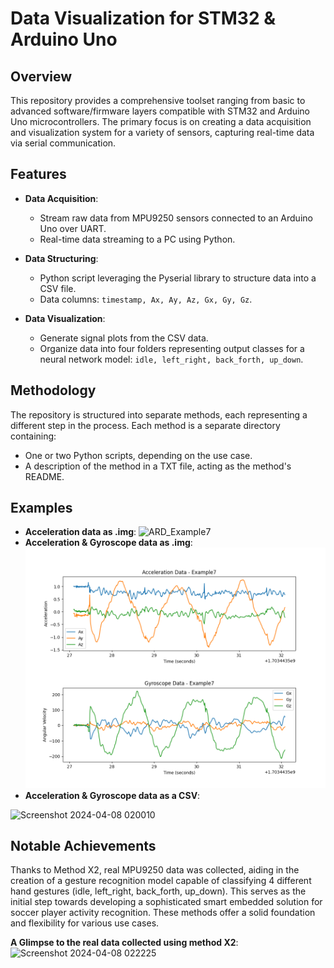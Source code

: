 # Data Visualization for STM32 & Arduino Uno

## Overview

This repository provides a comprehensive toolset ranging from basic to advanced software/firmware layers compatible with STM32 and Arduino Uno microcontrollers. The primary focus is on creating a data acquisition and visualization system for a variety of sensors, capturing real-time data via serial communication.

## Features

- **Data Acquisition**: 
  - Stream raw data from MPU9250 sensors connected to an Arduino Uno over UART.
  - Real-time data streaming to a PC using Python.

- **Data Structuring**: 
  - Python script leveraging the Pyserial library to structure data into a CSV file.
  - Data columns: `timestamp, Ax, Ay, Az, Gx, Gy, Gz`.

- **Data Visualization**:
  - Generate signal plots from the CSV data.
  - Organize data into four folders representing output classes for a neural network model: `idle, left_right, back_forth, up_down`.

## Methodology

The repository is structured into separate methods, each representing a different step in the process. Each method is a separate directory containing:

- One or two Python scripts, depending on the use case.
- A description of the method in a TXT file, acting as the method's README.

## Examples
- **Acceleration data as .img**:
![ARD_Example7](https://github.com/CHIheb0022/Data-visualization-for-STM32/assets/99857162/a1827e3a-be6e-4261-bef6-3b8981b34d78)
- **Acceleration & Gyroscope data as .img**:
![Acceleration & Gyroscope data](Example7.png)
- **Acceleration & Gyroscope data as a CSV**:

![Screenshot 2024-04-08 020010](https://github.com/CHIheb0022/Data-visualization-for-STM32/assets/99857162/cdd4f11a-dc5c-44f2-b8f3-a26b89ee2a7c)


## Notable Achievements

Thanks to Method X2, real MPU9250 data was collected, aiding in the creation of a gesture recognition model capable of classifying 4 different hand gestures (idle, left_right, back_forth, up_down). This serves as the initial step towards developing a sophisticated smart embedded solution for soccer player activity recognition. These methods offer a solid foundation and flexibility for various use cases.

**A Glimpse to the real data collected using method X2**:
![Screenshot 2024-04-08 022225](https://github.com/CHIheb0022/Data-visualization-for-STM32/assets/99857162/a08edcfc-a039-4735-a920-bcc0fbcc4557)


